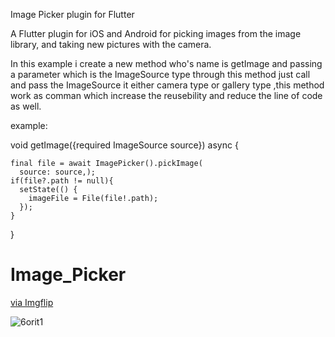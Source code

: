 Image Picker plugin for Flutter


A Flutter plugin for iOS and Android for picking images from the image library, and taking new pictures with the camera.


In this example i create a new method who's name is getImage and passing a parameter  which is the ImageSource type
through this method just call and pass the ImageSource it either   camera type  or gallery type ,this method work as comman 
which increase the reusebility and reduce the line of code as well.

example: 

void getImage({required ImageSource source}) async {
    
    final file = await ImagePicker().pickImage(
      source: source,);
    if(file?.path != null){
      setState(() {
        imageFile = File(file!.path);
      });
    }
  }





# Image_Picker
<a href="https://imgflip.com/gif/6o1axv">via Imgflip</a>

![6orit1](https://user-images.githubusercontent.com/107614710/182571069-3eedd627-68b7-4b6c-9236-3c113490db31.gif)
